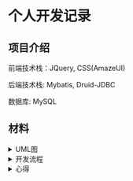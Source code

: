 # 个人开发记录

## 项目介绍

前端技术栈：JQuery, CSS(AmazeUI)

后端技术栈: Mybatis, Druid-JDBC

数据库: MySQL

## 材料

<details>
<summary>UML图</summary>

时序图：

![Alt text](img/jpg/Model!Collaboration1!Interaction1!%E6%97%B6%E5%BA%8F%E5%9B%BE_5.jpg)

ER图：

![Alt text](<img/jpg/Model!Data Model1!ER图_2.jpg>)

企业信息认证用例图：

![Alt text](img/jpg/Model!%E4%BC%81%E4%B8%9A%E4%BF%A1%E6%81%AF%E8%AE%A4%E8%AF%81%E7%94%A8%E4%BE%8B%E5%9B%BE_1.jpg)

供应商白名单管理用例图：

![Alt text](img/jpg/Model!%E4%BE%9B%E5%BA%94%E5%95%86%E7%99%BD%E5%90%8D%E5%8D%95%E7%AE%A1%E7%90%86%E7%94%A8%E4%BE%8B%E5%9B%BE_3.jpg)

供应商黑名单管理用例图：

![Alt text](img/jpg/Model!%E4%BE%9B%E5%BA%94%E5%95%86%E9%BB%91%E5%90%8D%E5%8D%95%E7%AE%A1%E7%90%86%E7%94%A8%E4%BE%8B%E5%9B%BE_4.jpg)

实体类图：

![Alt text](img/jpg/Model!%E5%AE%9E%E4%BD%93%E7%B1%BB%E5%9B%BE_0.jpg)

数据库建模：

![Alt text](img/Snipaste_2023-09-27_10-06-49.png)

</details>





<details>
<summary> 开发流程 </summary>

## 9-22第一天 

下午：绘制项目实体类类图，数据库ER图，项目业务用例图。

晚上：办公室开会，绘制项目时序图。

## 9-23第二天

上午：完成`EnterpriseDao`接口实现 和 `SupplierWhiteListDao`接口实现 （mybatis）

下午：完成`SupplierWhiteListDao`三表联查SQL语句 和 `SupplierWhiteListDao`的模糊查询

## 9-24第三天

上午: 完成`EnterpriseServiceImpl` 和 `SupplierWhiteListServiceImpl`

下午: 服务层的异常处理（处理可能出现的异常）和`Servlet`的编写

晚上：完成了`EnterpriseServlet`和`SupplierWhiteListServlet`, 简单编写了信息认证界面ajax代码

## 9-25第四天

上午：回学校开会

下午：完成了`info-certification`页面的put请求，完成白名单界面的模糊查询功能

## 9-26第五天
上午： 完成白名单添加供应商功能

下午： 完成白名单数据移至黑名单功能，分页跳转功能

两个bug：

1. 分页跳转：点击页码可以正常跳转。点击上一页和下一页会重复提交数据， 跳转陷入循环(已解决)

2. 下拉列表中的企业信息不能与数据库同步更新 (已解决：将mybatis连接对象改为**单例模式**)

晚上：协助完成黑名单相关功能，项目基本完成

## 9-27第五天

上午：修复了一个页面bug ( 添加完供应商数据残留问题：添加完成后清空数据 )；在右上角添加企业ID，增强用户体验。项目完成


</details>

<details>
<summary> 心得 </summary>

## 心得

开发过程中对很多细节有一些巧妙的处理，使用的方法可能是我之前没有掌握或者没见过的，这里记录一下

1. 白名单下方的页码按钮

首先，根据后端返回的pageInfo获取分页信息，然后使用JQuery动态生成页码按钮，这就不多说了。关于页码的点击高亮展示，首先会清除所有按钮的高亮状态，然后根据点击的按钮id (按钮的id就是页码的数字)，为其添加高亮的样式(amazeUI的CSS样式: `am-active`)

![image](img/Snipaste_2023-09-27_09-24-46.png)

`.each( function(){} )` : 用于迭代匹配的元素集合，并对每个元素执行一个函数。

`$().attr()` 和 `$().prop()` 都是用于获取JQuery对象的属性值。不同点在于，`$().attr()`通常用于处理DOM属性，而`$().prop()`通常用于处理HTML自身的属性,如 href, id, name等

2. 一个需要注意的点，关于ajax

ajax使用的方式

```js
$.ajax({
    url: "http://localhost:8080/test",
    type: "post" ,        //设置数据传输方式为`post`
    dataType: "json" ,    // 设置数据传输格式为JSON, 如果是get请求, 传输格式不是JSON就不写
    async: true ,     //设置异步传输,默认值为true(开启异步)
    data: JSON.stringify({    //如果传输JSON格式数据, 记得加上`JSON.stringigy()`
        name: "zhangsan",
        age: "20"
    }),
    success: function (result) {
        //对返回值进行处理
    },
    error: function (result) {
        //对返回值进行处理
    }
})
```

</details>

